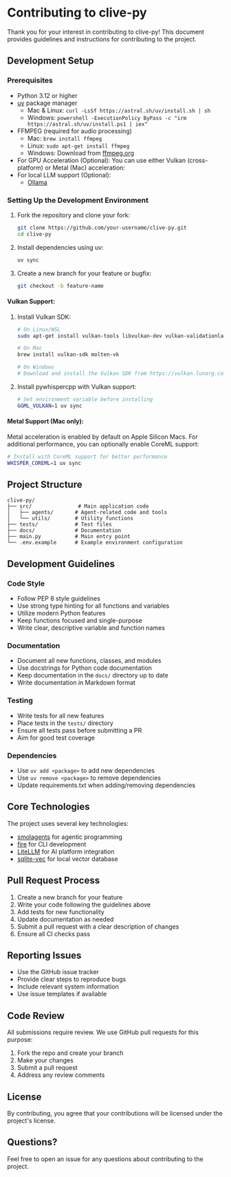 # Contributing to clive-py

Thank you for your interest in contributing to clive-py! This document provides guidelines and instructions for contributing to the project.

## Development Setup

### Prerequisites
- Python 3.12 or higher
- [uv](https://docs.astral.sh/uv) package manager
  - Mac & Linux: `curl -LsSf https://astral.sh/uv/install.sh | sh`
  - Windows: `powershell -ExecutionPolicy ByPass -c "irm https://astral.sh/uv/install.ps1 | iex"`
- FFMPEG (required for audio processing)
  - Mac: `brew install ffmpeg`
  - Linux: `sudo apt-get install ffmpeg`
  - Windows: Download from [ffmpeg.org](https://ffmpeg.org/download.html)
- For GPU Acceleration (Optional):
  You can use either Vulkan (cross-platform) or Metal (Mac) acceleration:
- For local LLM support (Optional):
  - [Ollama](https://ollama.com/download)


### Setting Up the Development Environment
1. Fork the repository and clone your fork:
   ```bash
   git clone https://github.com/your-username/clive-py.git
   cd clive-py
   ```

2. Install dependencies using uv:
   ```bash
   uv sync
   ```

3. Create a new branch for your feature or bugfix:
   ```bash
   git checkout -b feature-name
   ```



#### Vulkan Support:
1. Install Vulkan SDK:
   ```bash
   # On Linux/WSL
   sudo apt-get install vulkan-tools libvulkan-dev vulkan-validationlayers-dev spirv-tools

   # On Mac
   brew install vulkan-sdk molten-vk

   # On Windows
   # Download and install the Vulkan SDK from https://vulkan.lunarg.com/
   ```
2. Install pywhispercpp with Vulkan support:
   ```bash
   # Set environment variable before installing
   GGML_VULKAN=1 uv sync
   ```

#### Metal Support (Mac only):
Metal acceleration is enabled by default on Apple Silicon Macs. For additional performance, you can optionally enable CoreML support:
```bash
# Install with CoreML support for better performance
WHISPER_COREML=1 uv sync
```

## Project Structure
```
clive-py/
├── src/               # Main application code
│   ├── agents/       # Agent-related code and tools
│   └── utils/        # Utility functions
├── tests/            # Test files
├── docs/             # Documentation
├── main.py           # Main entry point
└── .env.example      # Example environment configuration
```

## Development Guidelines

### Code Style
- Follow PEP 8 style guidelines
- Use strong type hinting for all functions and variables
- Utilize modern Python features
- Keep functions focused and single-purpose
- Write clear, descriptive variable and function names

### Documentation
- Document all new functions, classes, and modules
- Use docstrings for Python code documentation
- Keep documentation in the `docs/` directory up to date
- Write documentation in Markdown format

### Testing
- Write tests for all new features
- Place tests in the `tests/` directory
- Ensure all tests pass before submitting a PR
- Aim for good test coverage

### Dependencies
- Use `uv add <package>` to add new dependencies
- Use `uv remove <package>` to remove dependencies
- Update requirements.txt when adding/removing dependencies

## Core Technologies
The project uses several key technologies:
- [smolagents](https://huggingface.co/docs/smolagents/guided_tour) for agentic programming
- [fire](https://github.com/google/python-fire) for CLI development
- [LiteLLM](https://docs.litellm.ai/docs) for AI platform integration
- [sqlite-vec](https://alexgarcia.xyz/sqlite-vec) for local vector database

## Pull Request Process
1. Create a new branch for your feature
2. Write your code following the guidelines above
3. Add tests for new functionality
4. Update documentation as needed
5. Submit a pull request with a clear description of changes
6. Ensure all CI checks pass

## Reporting Issues
- Use the GitHub issue tracker
- Provide clear steps to reproduce bugs
- Include relevant system information
- Use issue templates if available

## Code Review
All submissions require review. We use GitHub pull requests for this purpose:
1. Fork the repo and create your branch
2. Make your changes
3. Submit a pull request
4. Address any review comments

## License
By contributing, you agree that your contributions will be licensed under the project's license.

## Questions?
Feel free to open an issue for any questions about contributing to the project. 

